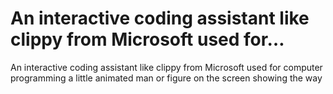 # An interactive coding assistant like clippy from Microsoft used for…

An interactive coding assistant like clippy from Microsoft used for computer programming a little animated man or figure on the screen showing the way
